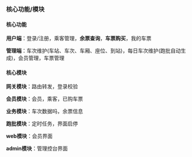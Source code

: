 ### 核心功能/模块

#### 核心功能

**用户端**：登录/注册，乘客管理，**余票查询**，**车票购买**，我的车票

**管理端**：车次维护(车站、车次、车厢、座位、到站)，每日车次维护(跑批自动生成)，会员管理，车票管理

#### 核心模块

**网关模块**：路由转发，登录校验

**会员模块**：会员，乘客，已购车票

**业务模块**：车次数据吗，余票信息

**跑批模块**：定时任务，界面启停

**web模块**：会员界面

**admin模块**：管理控台界面